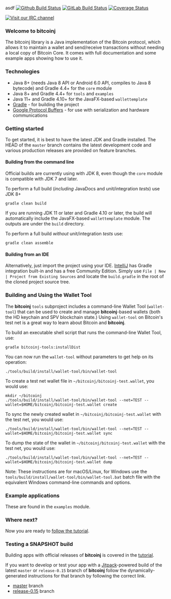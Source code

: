 asdf
[![Github Build Status](https://github.com/bitcoinj/bitcoinj/workflows/Java%20CI/badge.svg)](https://github.com/bitcoinj/bitcoinj/actions)
[![GitLab Build Status](https://gitlab.com/bitcoinj/bitcoinj/badges/master/pipeline.svg)](https://gitlab.com/bitcoinj/bitcoinj/pipelines)
[![Coverage Status](https://coveralls.io/repos/bitcoinj/bitcoinj/badge.png?branch=master)](https://coveralls.io/r/bitcoinj/bitcoinj?branch=master)

[![Visit our IRC channel](https://kiwiirc.com/buttons/irc.freenode.net/bitcoinj.png)](https://kiwiirc.com/client/irc.freenode.net/bitcoinj)

### Welcome to bitcoinj

The bitcoinj library is a Java implementation of the Bitcoin protocol, which allows it to maintain a wallet and send/receive transactions without needing a local copy of Bitcoin Core. It comes with full documentation and some example apps showing how to use it.

### Technologies

* Java 8+ (needs Java 8 API or Android 6.0 API, compiles to Java 8 bytecode) and Gradle 4.4+ for the `core` module
* Java 8+ and Gradle 4.4+ for `tools` and `examples`
* Java 11+ and Gradle 4.10+ for the JavaFX-based `wallettemplate`
* [Gradle](https://gradle.org/) - for building the project
* [Google Protocol Buffers](https://github.com/google/protobuf) - for use with serialization and hardware communications

### Getting started

To get started, it is best to have the latest JDK and Gradle installed. The HEAD of the `master` branch contains the latest development code and various production releases are provided on feature branches.

#### Building from the command line

Official builds are currently using with JDK 8, even though the `core` module is compatible with JDK 7 and later.

To perform a full build (*including* JavaDocs and unit/integration *tests*) use JDK 8+
```
gradle clean build
```
If you are running JDK 11 or later and Gradle 4.10 or later, the build will automatically include the JavaFX-based `wallettemplate` module. The outputs are under the `build` directory.

To perform a full build *without* unit/integration *tests* use:
```
gradle clean assemble
```

#### Building from an IDE

Alternatively, just import the project using your IDE. [IntelliJ](http://www.jetbrains.com/idea/download/) has Gradle integration built-in and has a free Community Edition. Simply use `File | New | Project from Existing Sources` and locate the `build.gradle` in the root of the cloned project source tree.

### Building and Using the Wallet Tool

The **bitcoinj** `tools` subproject includes a command-line Wallet Tool (`wallet-tool`) that can be used to create and manage **bitcoinj**-based wallets (both the HD keychain and SPV blockchain state.) Using `wallet-tool` on Bitcoin's test net is a great way to learn about Bitcoin and **bitcoinj**.

To build an executable shell script that runs the command-line Wallet Tool, use:
```
gradle bitcoinj-tools:installDist
```

You can now run the `wallet-tool` without parameters to get help on its operation:
```
./tools/build/install/wallet-tool/bin/wallet-tool
```

To create a test net wallet file in `~/bitcoinj/bitcoinj-test.wallet`, you would use:
```
mkdir ~/bitcoinj
./tools/build/install/wallet-tool/bin/wallet-tool --net=TEST --wallet=$HOME/bitcoinj/bitcoinj-test.wallet create
```

To sync the newly created wallet in `~/bitcoinj/bitcoinj-test.wallet` with the test net, you would use:
```
./tools/build/install/wallet-tool/bin/wallet-tool --net=TEST --wallet=$HOME/bitcoinj/bitcoinj-test.wallet sync
```

To dump the state of the wallet in `~/bitcoinj/bitcoinj-test.wallet` with the test net, you would use:
```
./tools/build/install/wallet-tool/bin/wallet-tool --net=TEST --wallet=$HOME/bitcoinj/bitcoinj-test.wallet dump
```

Note: These instructions are for macOS/Linux, for Windows use the `tools/build/install/wallet-tool/bin/wallet-tool.bat` batch file with the equivalent Windows command-line commands and options.

### Example applications

These are found in the `examples` module.

### Where next?

Now you are ready to [follow the tutorial](https://bitcoinj.github.io/getting-started).

### Testing a SNAPSHOT build

Building apps with official releases of **bitcoinj** is covered in the [tutorial](https://bitcoinj.github.io/getting-started).

If you want to develop or test your app with a [Jitpack](https://jitpack.io)-powered build of the latest `master` or `release-0.15` branch of **bitcoinj** follow the dynamically-generated instructions for that branch by following the correct link.


* [master](https://jitpack.io/#bitcoinj/bitcoinj/master-SNAPSHOT) branch
* [release-0.15](https://jitpack.io/#bitcoinj/bitcoinj/release-0.15-SNAPSHOT) branch
